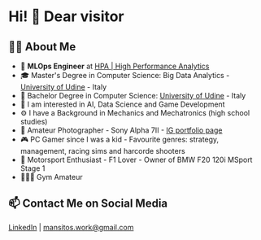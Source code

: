 # Hi! 👋 Dear visitor

## 👦🏻 About Me
- 💼 **MLOps Engineer** at [HPA | High Performance Analytics](https://hpa.ai)
- 🎓 Master's Degree in Computer Science: Big Data Analytics - [University of Udine](https://www.uniud.it/it) - Italy
- 📗 Bachelor Degree in Computer Science: [University of Udine](https://www.uniud.it/it) - Italy
- 🔭 I am interested in AI, Data Science and Game Development
- ⚙️ I have a Background in Mechanics and Mechatronics (high school studies)
- 📸 Amateur Photographer - Sony Alpha 7II - [IG portfolio page](https://www.instagram.com/mansitos.ph)
- 🎮 PC Gamer since I was a kid - Favourite genres: strategy, management, racing sims and harcorde shooters
- 🚗 Motorsport Enthusiast - F1 Lover - Owner of BMW F20 120i MSport Stage 1
- 🏋🏻‍♂️ Gym Amateur
  
## 📫 Contact Me on Social Media
[LinkedIn](https://www.linkedin.com/in/andrea-mansi/) | mansitos.work@gmail.com
